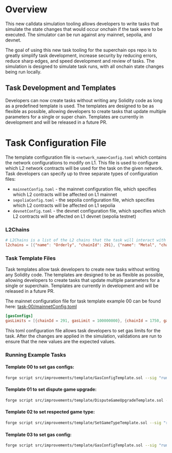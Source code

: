 # Overview

This new calldata simulation tooling allows developers to write tasks that simulate the state changes that would occur onchain if the task were to be executed. The simulator can be run against any mainnet, sepolia, and devnet.

The goal of using this new task tooling for the superchain ops repo is to greatly simplify task development, increase security by reducing errors, reduce sharp edges, and speed development and review of tasks. The simulation is designed to simulate task runs, with all onchain state changes being run locally.

## Task Development and Templates

Developers can now create tasks without writing any Solidity code as long as a predefined template is used. The templates are designed to be as flexible as possible, allowing developers to create tasks that update multiple parameters for a single or super chain. Templates are currently in development and will be released in a future PR.

# Task Configuration File

The template configuration file is `<network_name>Config.toml` which contains the network configurations to modify on L1. This file is used to configure which L2 network contracts will be used for the task on the given network. Task developers can specify up to three separate types of configuration files:

- `mainnetConfig.toml` - the mainnet configuration file, which specifies which L2 contracts will be affected on L1 mainnet
- `sepoliaConfig.toml` - the sepolia configuration file, which specifies which L2 contracts will be affected on L1 sepolia
- `devnetConfig.toml` - the devnet configuration file, which specifies which L2 contracts will be affected on L1 devnet (sepolia testnet)

### L2Chains

```toml
# L2Chains is a list of the L2 chains that the task will interact with
l2chains = [{"name": "Orderly", "chainId": 291}, {"name": "Metal", "chainId": 1750}, {"name": OP Mainnet", "chainId": 10}]
```

### Task Template Files

Task templates allow task developers to create new tasks without writing any Solidity code. The templates are designed to be as flexible as possible, allowing developers to create tasks that update multiple parameters for a single or superchain. Templates are currently in development and will be released in a future PR.

The mainnet configuration file for task template example 00 can be found here: [task-00/mainnetConfig.toml](./example/task-00/mainnetConfig.toml)

```toml
[gasConfigs]
gasLimits = [{chainId = 291, gasLimit = 100000000}, {chainId = 1750, gasLimit = 100000000}]
```

This toml configuration file allows task developers to set gas limits for the task. After the changes are applied in the simulation, validations are run to ensure that the new values are the expected values.

### Running Example Tasks

#### Template 00 to set gas configs:

```bash
forge script src/improvements/template/GasConfigTemplate.sol --sig "run(string)" test/tasks/mock/example/task-00/config.toml --rpc-url mainnet -vvv
```

#### Template 01 to set dispute game upgrade:

```bash
forge script src/improvements/template/DisputeGameUpgradeTemplate.sol --sig "run(string)" test/tasks/mock/example/task-01/mainnetConfig.toml --rpc-url mainnet -vvv
```

#### Template 02 to set respected game type:

```bash
forge script src/improvements/template/SetGameTypeTemplate.sol --sig "run(string)" test/tasks/mock/example/task-02/mainnetConfig.toml --rpc-url mainnet -vvvvv
```

#### Template 03 to set gas config:

```bash
forge script src/improvements/template/GasConfigTemplate.sol --sig "run(string)" test/tasks/mock/example/task-03/mainnetConfig.toml --rpc-url mainnet -vvvvv
```
